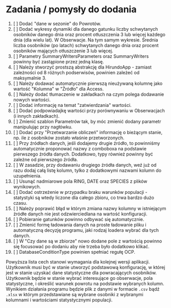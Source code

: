 # Zadania / pomysły do dodania

1.	[ ] Dodać "dane w sezonie" do Powrotów.
1.  [ ] Dodać wykresy dynamiki dla danego gatunku liczby schwytanych osobników danego dnia oraz procent otłuszczenia 3 lub więcej każdego dnia (dla wielu lat). W Obserwacje. Na tym samym wykresie. Średnia liczba osobników (po latach) schwytanych danego dnia oraz procent osobników mających otłuszczenie 3 lub więcej.
2.  [ ] Parametry SummaryWritersParameters oraz SummaryWriters powinny być zastąpione przez jedną klasę.
3.  [ ] Należy stworzyć prostszą abstrakcję dla HirundoApp - zamiast zależności od 8 różnych podserwisów, powinien zależeć od maksymalnie 3.
4.  [ ] Należy dodawać automatycznie pierwszą nieużywaną kolumnę jako wartość "Kolumna" w "Źródło" dla Access.
5.  [ ] Należy dodać tłumaczenie w zakładkach na czym polega dodawanie nowych wartości.
6.  [ ] Dodać informację na temat "zatwierdzania" wartości.
7.  [ ] Dodać podpowiadajkę wartości przy porównywaniu w Obserwacjach (i innych zakładkach).
8.  [ ] Zmienić szablon Parametrów tak, by móc zmienić dodany parametr manipulując przy nagłówku.
9.  [ ] Dodać przy "Przetwarzanie obliczeń" informację o bieżącym stanie, np. ile z osobników zostało właśnie przetworzonych.
10. [ ] Przy źródłach danych, jeśli dodajemy drugie źródło, to powinniśmy automatycznie proponować nazwy z comboboxa na podstawie pierwszego źródła danych. Dodatkowo, typy również powinny być zależne od pierwszego źródła.
11. [ ] W zasadzie, przy dodawaniu drugiego źródła danych, weź już od razu dodaj całą listę kolumn, tylko z dodatkowymi nazwami kolumn do uzupełnienia.
12. [ ] Usunąć nadmiarowe pola RING, DATE oraz SPECIES z plików wynikowych.
13. [ ] Dodać ostrzeżenie w przypadku braku warunków populacji - statystyki są wtedy liczone dla całego zbioru, co trwa bardzo dużo czasu.
14. [ ] Należy poprawić błąd w którym zmiana nazwy kolumny w istniejącym źródłe danych nie jest odzwierciedlana na wartość konfiguracji.
15. [ ] Pobieranie gatunków powinno odbywać się automatycznie.
16. [ ] Zmienić formę ładowania danych na proste ładowanie pliku i automatyczną decyzję programu, jaki rodzaj loadera wybrać dla tych danych.
17. [ ] W "Czy dane są w zbiorze" nowo dodane pole z wartością powinno się focusować po dodaniu aby nie trzeba było dodatkowo klikać.
18. [ ] DatabaseConditionType powinien spełniać regułę OCP.

Powyższa lista cech stanowi wymagania dla kolejnej wersji aplikacji. Użytkownik musi być w stanie utworzyć podstawową konfigurację, w której jest w stanie uzyskać dane statystyczne dla powracających osobników. Użytkownik będzie w stanie wybrać interesujące go obserwacje, pola statystyczne, i określić warunek powrotu na podstawie wybranych kolumn. Wynikiem działania programu będzie plik z danymi w formacie `.csv` bądź `.xlsx` w którym przedstawiane są wybrane osobniki z wybranymi kolumnami i wartościami statystycznymi populacji.
